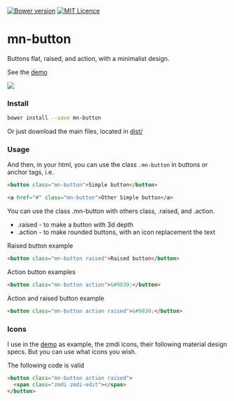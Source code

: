 [![Bower version](https://badge.fury.io/bo/mn-button.svg)](https://badge.fury.io/bo/mn-button)
[![MIT Licence](https://badges.frapsoft.com/os/mit/mit.svg?v=103)](https://opensource.org/licenses/mit-license.php)   


# mn-button

Buttons flat, raised, and action, with a minimalist design.

See the [demo](https://minimalist-components.github.io/mn-button/)

<a href="https://minimalist-components.github.io/mn-button/">
<img src="https://raw.githubusercontent.com/minimalist-components/mn-button/master/preview.gif">
</a>


### Install

```sh
bower install --save mn-button
```

Or just download the main files, located in [dist/](https://github.com/minimalist-components/mn-button/tree/master/dist)


### Usage

And then, in your html, you can use the class ```.mn-button``` in buttons or anchor tags, i.e.

```html
<button class="mn-button">Simple button</button>

<a href="#" class="mn-button">Other Simple button</a>
```

You can use the class .mn-button with others class, .raised, and .action.

- .raised - to make a button with 3d depth
- .action - to make rounded buttons, with an icon replacement the text

Raised button example

```html
<button class="mn-button raised">Raised button</button>
```

Action button examples

```html
<button class="mn-button action">&#9830;</button>
```

Action and raised button example

```html
<button class="mn-button action raised">&#9830;</button>
```

### Icons
I use in the [demo](https://codepen.io/darlanmendonca/pen/vKqLOx) as example, the zmdi icons, their following material design specs. But you can use what icons you wish.

The following code is valid

```html
<button class="mn-button action raised">
  <span class="zmdi zmdi-edit"></span>
</button>
```





